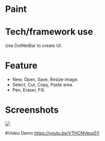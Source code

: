 # Paint

# Tech/framework use
Use DotNetBar to create UI.

# Feature
- New, Open, Save, Resize image.
- Select, Cut, Copy, Paste area.
- Pen, Eraser, Fill.

# Screenshots

<img src="https://storage.googleapis.com/randomlife2/2018/12/09/Screenshot-1.png">

#Video Demo
https://youtu.be/VTHCNVeus5Y
